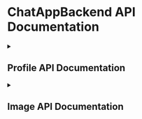 # ChatAppBackend API Documentation
<details>
<summary><h2>Profile API Documentation</h2></summary>
  
## GetProfile

Retrieves the profile information for a given username.

**Endpoint:** `/api/profile/{username}`

**Method:** GET

**Parameters:**
- `{username}` (path parameter): The username of the profile to retrieve.

**Response:**
- Status: 200 OK
- Body:
  - `Username` (string): The username of the profile.
  - `Email` (string): The email address of the profile.
  - `Password` (string): The password of the profile.
  - `FirstName` (string): The first name of the profile.
  - `LastName` (string): The last name of the profile.

**Failed Request Responses:**
- Status: 404 Not Found
  - Body: Profile with username {username} not found.

## AddProfile

Creates a new profile.

**Endpoint:** `/api/profile`

**Method:** POST

**Parameters:**
- Body: The profile object containing the following fields:
  - `Username` (string, required): The username for the new profile.
  - `Email` (string, required): The email address for the new profile.
  - `Password` (string, required): The password for the new profile.
  - `FirstName` (string, required): The first name for the new profile.
  - `LastName` (string, required): The last name for the new profile.

**Response:**
- Status: 201 Created
- Headers:
  - `Location`: The URL of the newly created profile resource.
- Body:
  - `Username` (string): The username of the created profile.
  - `Email` (string): The email address of the created profile.
  - `Password` (string): The password of the created profile.
  - `FirstName` (string): The first name of the created profile.
  - `LastName` (string): The last name of the created profile.
 
**Failed Request Responses:**
- Status: 409 Conflict
  - Body: Cannot create profile.\n{error message}
</details>

<details>
<summary><h2>Image API Documentation</h2></summary>

## UploadImage

Uploads an image for a given username.

**Endpoint:** `/api/images/{username}`

**Method:** POST

**Parameters:**
- `{username}` (path parameter): The username of the user associated with the image.
- `File` (form field, required): The image file to upload.

**Response:**
- Status: 201 Created
- Headers:
  - `Location`: The URL of the newly created image.
- Body:
  - `imageId` (string): The unique identifier of the uploaded image.


## DownloadImage

Downloads the image associated with a given username.

**Endpoint:** `/api/images/{username}`

**Method:** GET

**Parameters:**
- `{username}` (path parameter): The username of the user associated with the image.

**Response:**
- Status: 200 OK
- Body: The binary content of the image file.
- Content-Type: image/png

**Failed Request Responses:**
- Status: 400 Bad Request
  - Body: Image type not supported.
- Status: 404 Not Found
  - Body: Image for user {username} not found.

</details>
